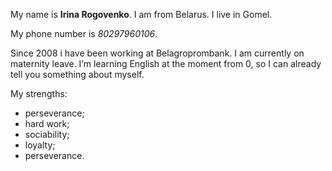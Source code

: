 My name is  **Irina Rogovenko**. I am from Belarus. I live in Gomel.

My phone number is *80297960106*.

Since 2008 i have been working at Belagroprombank. I am currently on maternity leave. I’m learning English at the moment from 0, so I can already tell you something about myself.

My strengths:

* perseverance;
* hard work;
* sociability;
* loyalty;
* perseverance.
